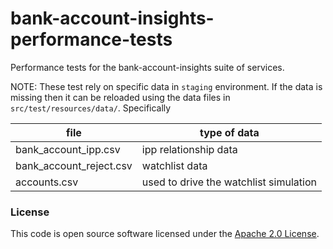 
# bank-account-insights-performance-tests

Performance tests for the bank-account-insights suite of services.

NOTE: These test rely on specific data in `staging` environment.
If the data is missing then it can be reloaded using the data files in `src/test/resources/data/`.
Specifically

|file|type of data|
|----|------------|
|bank_account_ipp.csv| ipp relationship data|
|bank_account_reject.csv| watchlist data|
|accounts.csv|used to drive the watchlist simulation|

### License

This code is open source software licensed under the [Apache 2.0 License]("http://www.apache.org/licenses/LICENSE-2.0.html").
